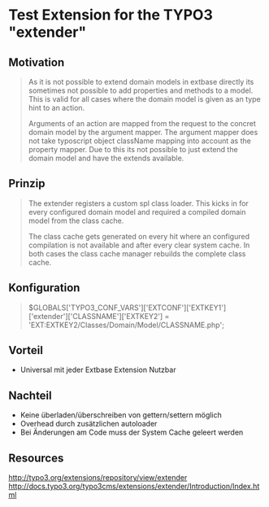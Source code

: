 Test Extension for the TYPO3 "extender"
=======================================

## Motivation

> As it is not possible to extend domain models in extbase directly its sometimes not possible to add properties and methods to a model. This is valid for all cases where the domain model is given as an type hint to an action.
>
> Arguments of an action are mapped from the request to the concret domain model by the argument mapper. The argument mapper does not take typoscript object className mapping into account as the property mapper. Due to this its not possible to just extend the domain model and have the extends available.

## Prinzip
> The extender registers a custom spl class loader. This kicks in for every configured domain model and required a compiled domain model from the class cache.
>
> The class cache gets generated on every hit where an configured compilation is not available and after every clear system cache. In both cases the class cache manager rebuilds the complete class cache.

## Konfiguration
> $GLOBALS['TYPO3_CONF_VARS']['EXTCONF']['EXTKEY1']['extender']['CLASSNAME']['EXTKEY2'] =
>        'EXT:EXTKEY2/Classes/Domain/Model/CLASSNAME.php';

## Vorteil
* Universal mit jeder Extbase Extension Nutzbar

## Nachteil
* Keine überladen/überschreiben von gettern/settern möglich
* Overhead durch zusätzlichen autoloader
* Bei Änderungen am Code muss der System Cache geleert werden

## Resources
http://typo3.org/extensions/repository/view/extender
http://docs.typo3.org/typo3cms/extensions/extender/Introduction/Index.html
